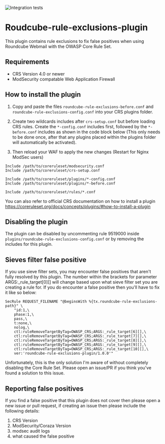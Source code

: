 ![Integration tests](https://github.com/EsadCetiner/roundcube-rule-exclusions-plugin/actions/workflows/integration.yml/badge.svg)

# Roudcube-rule-exclusions-plugin
This plugin contains rule exclusions to fix false positives when using Roundcube Webmail with the OWASP Core Rule Set.

## Requirements
- CRS Version 4.0 or newer
- ModSecurity compatable Web Application Firewall

## How to install the plugin

1. Copy and paste the files ``roundcube-rule-exclusions-before.conf`` and ``roundcube-rule-exclusions-config.conf`` into your CRS plugins folder.

2. Create two wildcards includes after ``crs-setup.conf`` but before loading CRS rules. Create the ``*-config.conf`` includes first, followed by the ``*-before.conf`` includes as shown in the code block below (This only needs to be done once, after that any plugins placed within the plugins folder will automatically be activated).

3. Then reload your WAF to apply the new changes (Restart for Nginx ModSec users)

```
Include /path/to/coreruleset/modsecurity.conf
Include /path/to/coreruleset/crs-setup.conf

Include /path/to/coreruleset/plugins/*-config.conf
Include /path/to/coreruleset/plugins/*-before.conf

Include /path/to/coreruleset/rules/*.conf
```

You can also refer to official CRS documentation on how to install a plugin https://coreruleset.org/docs/concepts/plugins/#how-to-install-a-plugin

## Disabling the plugin
The plugin can be disabled by uncommenting rule 9519000 inside ``plugins/roundcube-rule-exclusions-config.conf`` or by removing the includes for this plugin.

## Sieves filter false positive

If you use sieve filter sets, you may encounter false positives that aren't fully resolved by this plugin. The number within the brackets for parameter ARGS:_rule_target[0][] will change based upon what sieve filter set you are creating a rule for. If you do encounter a false positive then you'll have to fix it like so below:

```
SecRule REQUEST_FILENAME "@beginsWith %{tx.roundcube-rule-exclusions-path}" \
    "id:1,\
    phase:1,\
    pass,\
    t:none,\
    nolog,\
    ctl:ruleRemoveTargetByTag=OWASP_CRS;ARGS:_rule_target[6][],\
    ctl:ruleRemoveTargetByTag=OWASP_CRS;ARGS:_rule_target[7][],\
    ctl:ruleRemoveTargetByTag=OWASP_CRS;ARGS:_rule_target[8][],\
    ctl:ruleRemoveTargetByTag=OWASP_CRS;ARGS:_rule_target[9][],\
    ctl:ruleRemoveTargetByTag=OWASP_CRS;ARGS:_rule_target[10][],\
    ver:'roundcube-rule-exclusions-plugin/1.0.0'"
```

Unfortunately, this is the only solution I'm aware of without completely disabling the Core Rule Set. Please open an issue/PR if you think you've found a solution to this issue.

## Reporting false positives
If you find a false positive that this plugin does not cover then please open a new issue or pull request, if creating an issue then please include the following details:

1. CRS Version
2. ModSecurity/Coraza Version
3. modsec audit logs
4. what caused the false positive
